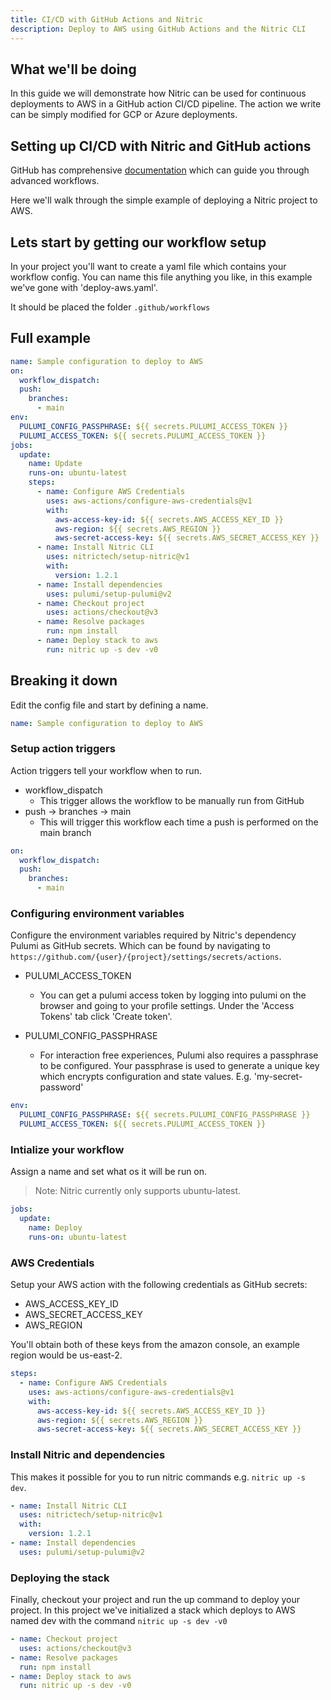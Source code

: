 ```yaml
---
title: CI/CD with GitHub Actions and Nitric
description: Deploy to AWS using GitHub Actions and the Nitric CLI
---
```


## What we'll be doing

In this guide we will demonstrate how Nitric can be used for continuous deployments to AWS in a GitHub action CI/CD pipeline. The action we write can be simply modified for GCP or Azure deployments.

## Setting up CI/CD with Nitric and GitHub actions

GitHub has comprehensive [documentation](https://github.com/features/actions) which can guide you through advanced workflows.

Here we'll walk through the simple example of deploying a Nitric project to AWS.

## Lets start by getting our workflow setup

In your project you'll want to create a yaml file which contains your workflow config. You can name this file anything you like, in this example we've gone with 'deploy-aws.yaml'.

It should be placed the folder `.github/workflows`

## Full example

```yaml
name: Sample configuration to deploy to AWS
on:
  workflow_dispatch:
  push:
    branches:
      - main
env:
  PULUMI_CONFIG_PASSPHRASE: ${{ secrets.PULUMI_ACCESS_TOKEN }}
  PULUMI_ACCESS_TOKEN: ${{ secrets.PULUMI_ACCESS_TOKEN }}
jobs:
  update:
    name: Update
    runs-on: ubuntu-latest
    steps:
      - name: Configure AWS Credentials
        uses: aws-actions/configure-aws-credentials@v1
        with:
          aws-access-key-id: ${{ secrets.AWS_ACCESS_KEY_ID }}
          aws-region: ${{ secrets.AWS_REGION }}
          aws-secret-access-key: ${{ secrets.AWS_SECRET_ACCESS_KEY }}
      - name: Install Nitric CLI
        uses: nitrictech/setup-nitric@v1
        with:
          version: 1.2.1
      - name: Install dependencies
        uses: pulumi/setup-pulumi@v2
      - name: Checkout project
        uses: actions/checkout@v3
      - name: Resolve packages
        run: npm install
      - name: Deploy stack to aws
        run: nitric up -s dev -v0
```

## Breaking it down

Edit the config file and start by defining a name.

```yaml
name: Sample configuration to deploy to AWS
```

### Setup action triggers

Action triggers tell your workflow when to run.

- workflow_dispatch
  - This trigger allows the workflow to be manually run from GitHub
- push -> branches -> main
  - This will trigger this workflow each time a push is performed on the main branch

```yaml
on:
  workflow_dispatch:
  push:
    branches:
      - main
```

### Configuring environment variables

Configure the environment variables required by Nitric's dependency Pulumi as GitHub secrets. Which can be found by navigating to `https://github.com/{user}/{project}/settings/secrets/actions`.

- PULUMI_ACCESS_TOKEN

  - You can get a pulumi access token by logging into pulumi on the browser and going to your profile settings. Under the 'Access Tokens' tab click 'Create token'.

- PULUMI_CONFIG_PASSPHRASE

  - For interaction free experiences, Pulumi also requires a passphrase to be configured. Your passphrase is used to generate a unique key which encrypts configuration and state values. E.g. 'my-secret-password'

```yaml
env:
  PULUMI_CONFIG_PASSPHRASE: ${{ secrets.PULUMI_CONFIG_PASSPHRASE }}
  PULUMI_ACCESS_TOKEN: ${{ secrets.PULUMI_ACCESS_TOKEN }}
```

### Intialize your workflow

Assign a name and set what os it will be run on.

> Note: Nitric currently only supports ubuntu-latest.

```yaml
jobs:
  update:
    name: Deploy
    runs-on: ubuntu-latest
```

### AWS Credentials

Setup your AWS action with the following credentials as GitHub secrets:

- AWS_ACCESS_KEY_ID
- AWS_SECRET_ACCESS_KEY
- AWS_REGION

You'll obtain both of these keys from the amazon console, an example region would be us-east-2.

```yaml
steps:
  - name: Configure AWS Credentials
    uses: aws-actions/configure-aws-credentials@v1
    with:
      aws-access-key-id: ${{ secrets.AWS_ACCESS_KEY_ID }}
      aws-region: ${{ secrets.AWS_REGION }}
      aws-secret-access-key: ${{ secrets.AWS_SECRET_ACCESS_KEY }}
```

### Install Nitric and dependencies

This makes it possible for you to run nitric commands e.g. `nitric up -s dev`.

```yaml
- name: Install Nitric CLI
  uses: nitrictech/setup-nitric@v1
  with:
    version: 1.2.1
- name: Install dependencies
  uses: pulumi/setup-pulumi@v2
```

### Deploying the stack

Finally, checkout your project and run the up command to deploy your project. In this project we've initialized a stack which deploys to AWS named dev with the command `nitric up -s dev -v0`

```yaml
- name: Checkout project
  uses: actions/checkout@v3
- name: Resolve packages
  run: npm install
- name: Deploy stack to aws
  run: nitric up -s dev -v0
```
